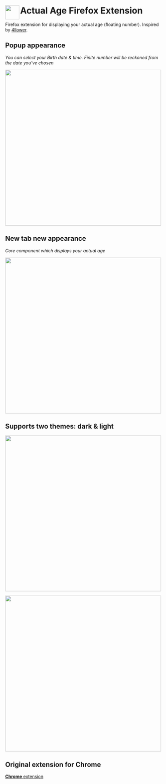 # <img src="docs/images/icon.png" width="45" align="left"> Actual Age Firefox Extension

Firefox extension for displaying your actual age (floating number).
Inspired by [4llower](https://github.com/4llower/actual-age-extension).

## Popup appearance

_You can select your Birth date & time. Finite number will be reckoned from the date you've chosen_

<img src="docs/images/popup.png" width="500">

## New tab new appearance

_Core component which displays your actual age_

<img src="docs/images/tab.png" width="500">

## Supports two themes: dark & light

<img src="docs/images/dark-popup.png" width="500">

<a></a>
<img src="docs/images/dark-tab.png" width="500">

## Original extension for Chrome

[**Chrome** extension](https://chrome.google.com/webstore/detail/actual-age-tab/ocapfmbpidoohpnacpcokoiahaofljia)

